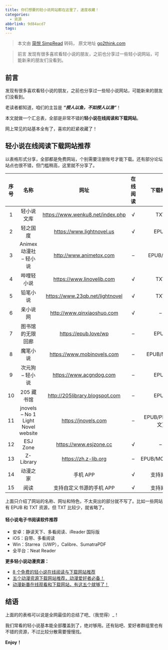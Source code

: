 ```yaml
---
title: 你们想要的轻小说网站都在这里了，速度收藏！
categories:
  - 资源
abbrlink: 9d84acd7
tags:
---
```



> 本文由 [简悦 SimpRead](http://ksria.com/simpread/) 转码， 原文地址 [go2think.com](https://go2think.com/wonderful-light-novel-sites-collections/)

> 前言 发现有很多喜欢看轻小说的朋友，之前也分享过一些轻小说网站，可能新来的朋友们没看到。

前言
--

发现有很多喜欢看轻小说的朋友，之前也分享过一些轻小说网站，可能新来的朋友们没看到。

老读者都知道，咱们的主旨是 _**“授人以鱼，不如授人以渔”**_！

本文就做一个汇总表，全部是非常不错的**轻小说在线阅读和下载网站**。

网上常见的站基本全有了，喜欢的赶紧收藏了！

轻小说在线阅读下载网站推荐
-------------

以表格形式分享，全部都是免费网站，个别需要注册账号才能下载。还有部分论坛站点也很不错，但门槛稍高，这里就不分享了。

| 序号 |                名称                |               网址               | 在线阅读 |    下载格式     |
| :--: | :--------------------------------: | :------------------------------: | :------: | :-------------: |
|  1   |             轻小说文库             | https://www.wenku8.net/index.php |    √     |       TXT       |
|  2   |              轻之国度              |    https://www.lightnovel.us     |    √     |      EPUB       |
|  3   |       Animex 动漫社 – 轻小说       |     http://www.animetox.com      |    –     |    EPUB/TXT     |
|  4   |             哔哩轻小说             |    https://www.linovelib.com     |    √     |       TXT       |
|  5   |              铅笔小说              | https://www.23qb.net/lightnovel  |    √     |       TXT       |
|  6   |              亲小说网              |    http://www.qinxiaoshuo.com    |    √     |        –        |
|  7   |          图书馆的无限回廊          |       https://epub.love/wp       |    –     |      EPUB       |
|  8   |              魔笔小说              |    https://www.mobinovels.com    |    –     |    EPUB/MOBI    |
|  9   |          次元狗 – 轻小说           |     https://www.acgndog.com      |    –     |      EPUB       |
|  10  |             205 藏书馆             |  http://205library.blogspot.com  |    –     |      EPUB       |
|  11  | jnovels – No 1 Light Novel website |       https://jnovels.com        |    –     | EPUB/PDF [英文] |
|12|ESJ Zone|https://www.esjzone.cc|√|–|
|13|Z-Library|https://zh.z-lib.org|–|EPUB/MOBI/PDF|
|14|动漫之家|手机 APP|√|支持离线|
|15|阅读|支持自定义书源的手机 APP|√|支持离线|

上面只介绍了网站的名称、网址和特色，不太突出的部分就不写了。比如一些网站有 EPUB 和 TXT 资源，但 TXT 比较少，就省略了。

#### **轻小说电子书阅读软件推荐**

*   安卓：静读天下、多看阅读、iReader 国际版
*   iOS：自带、多看阅读
*   Win：Starrea（UWP），Calibre、SumatraPDF
*   全平台：Neat Reader

**更多轻小说动漫资源：**

*   [8 个免费的轻小说在线阅读与下载网站推荐](https://go2think.com/8-free-light-novel-websites/)
*   [五个动漫资源下载网站推荐，动漫爱好者必备！](https://go2think.com/five-wonderful-anime-download-sites/)
*   [动漫新番在线观看和下载网站，有这五个就够了！](https://go2think.com/five-wonderful-animation-watch-and-download-site/)

结语
--

上面的的表格可以说是全网最佳的总结了吧_（我觉得）_！

我们常看的轻小说基本能全部覆盖到了，绝对够用。还有贴吧、爱好者群组里也有不错的资源，不过比较分散需要慢慢找。

**Enjoy！**